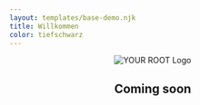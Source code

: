 ```yaml
---
layout: templates/base-demo.njk
title: Willkommen
color: tiefschwarz
---
```


<div style="margin: auto; text-align:center">

![YOUR ROOT Logo](/_assets/images/YR-Logo-neg.svg)
## Coming soon

</div>

